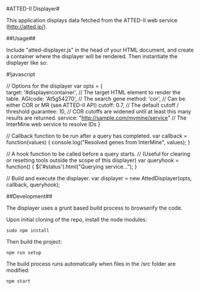 #ATTED-II Displayer#

This application displays data fetched from the ATTED-II web service (http://atted.jp/).

##Usage##

Include "atted-displayer.js" in the head of your HTML document, and create a container where the displayer will be rendered. Then instantiate the displayer like so:

#!javascript

// Options for the displayer
var opts = 
{                
	target: '#displayercontainer', // The target HTML element to render the table.
	AGIcode: 'At5g54270', // The search gene
	method: 'cor', // Can be either COR or MR (see ATTED-II API)
	cutoff: 0.7, // The default cutoff / threshold
	guarantee: 10, // COR cutoffs are widened until at least this many results are returned.
	service: "http://sample.com/mymine/service" // The InterMine web service to resolve IDs
}

// Callback function to be run after a query has completed.
var callback = function(values) {
	console.log("Resolved genes from InterMine", values);
}

// A hook function to be called before a query starts.
// (Useful for clearing or resetting tools outside the scope of this displayer)
var queryhook = function() {
	$('#status').html("Querying service...");
}

// Build and execute the displayer.
var displayer = new AttedDisplayer(opts, callback, queryhook);
    
##Development##

The displayer uses a grunt based build process to browserify the code.

Upon initial cloning of the repo, install the node modules:

<code>sudo npm install</code>

Then build the project:

<code>npm run setup</code>

The build process runs automatically when files in the /src folder are modified:

<code>npm start</code>

